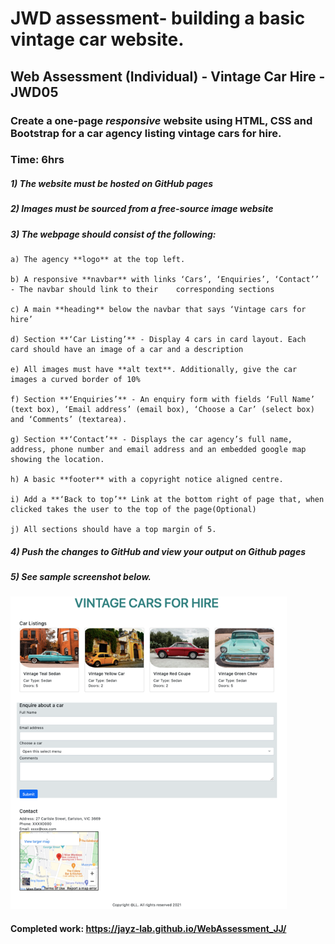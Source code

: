# JWD assessment- building a basic vintage car website.

## Web Assessment (Individual) - Vintage Car Hire - JWD05

### Create a one-page _responsive_ website using **HTML, CSS and Bootstrap** for a car agency listing vintage cars for hire.
### Time: 6hrs

##### 1)	The website must be hosted on **GitHub pages**
##### 2)	**Images** must be sourced from a free-source image website 
##### 3)	The webpage should consist of the following:
    
    a) The agency **logo** at the top left.
    
    b) A responsive **navbar** with links ‘Cars’, ‘Enquiries’, ‘Contact’’ - The navbar should link to their    corresponding sections 
    
    c) A main **heading** below the navbar that says ‘Vintage cars for hire’
    
    d) Section **‘Car Listing’** - Display 4 cars in card layout. Each card should have an image of a car and a description
    
    e) All images must have **alt text**. Additionally, give the car images a curved border of 10%
    
    f) Section **‘Enquiries’** - An enquiry form with fields ‘Full Name’ (text box), ‘Email address’ (email box), ‘Choose a Car’ (select box) and ‘Comments’ (textarea).         
    
    g) Section **‘Contact’** - Displays the car agency’s full name, address, phone number and email address and an embedded google map showing the location.
    
    h) A basic **footer** with a copyright notice aligned centre. 
    
    i) Add a **‘Back to top’** Link at the bottom right of page that, when clicked takes the user to the top of the page(Optional)
    
    j) All sections should have a top margin of 5.
    
##### 4) Push the changes to GitHub and view your output on Github pages
##### 5) See sample screenshot below.
<img src="https://github.com/JWD005/WebAssessment_JJ/blob/main/images/Picture1.png" height="500px">

#### Completed work: https://jayz-lab.github.io/WebAssessment_JJ/
<!--![](images/Picture1.PNG)-->
